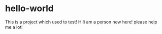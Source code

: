 # hello-world
This is a project which used to test!
Hi!i am a person new here!
please help me a lot!
